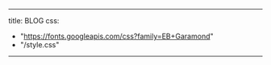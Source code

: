 
---
title: BLOG
css:
  - "https://fonts.googleapis.com/css?family=EB+Garamond"
  - "/style.css"
---

